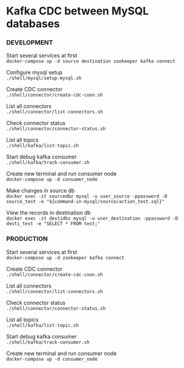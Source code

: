 # Kafka CDC between MySQL databases

### DEVELOPMENT
Start several services at first\
`docker-compose up -d source destination zookeeper kafka connect`

Configure mysql setup\
`./shell/mysql/setup-mysql.sh`

Create CDC connector\
`./shell/connector/create-cdc-conn.sh`

List all connectors\
`./shell/connector/list-connectors.sh`

Check connector status\
`./shell/connector/connector-status.sh`

List all topics\
`./shell/kafka/list-topic.sh`

Start debug kafka consumer\
`./shell/kafka/track-consumer.sh`

Create new terminal and run consumer node\
`docker-compose up -d consumer_node`

Make changes in source db\
`docker exec -it sourcedbz mysql -u user_source -ppassword -D source_test -e "${command-in-mysql/source/action_test.sql}"`

View the records in destination db\
`docker exec -it destidbz mysql -u user_destination -ppassword -D desti_test -e "SELECT * FROM test;"`

### PRODUCTION
Start several services at first\
`docker-compose up -d zookeeper kafka connect`

Create CDC connector\
`./shell/connector/create-cdc-conn.sh`

List all connectors\
`./shell/connector/list-connectors.sh`

Check connector status\
`./shell/connector/connector-status.sh`

List all topics\
`./shell/kafka/list-topic.sh`

Start debug kafka consumer\
`./shell/kafka/track-consumer.sh`

Create new terminal and run consumer node\
`docker-compose up -d consumer_node`

